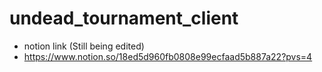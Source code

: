 # undead_tournament_client
- notion link (Still being edited)
- https://www.notion.so/18ed5d960fb0808e99ecfaad5b887a22?pvs=4
